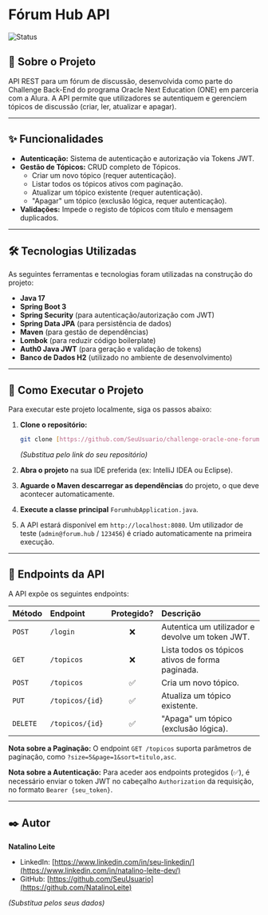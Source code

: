 # Fórum Hub API

![Status](https://img.shields.io/badge/status-concluído-brightgreen)

## 📖 Sobre o Projeto

API REST para um fórum de discussão, desenvolvida como parte do Challenge Back-End do programa Oracle Next Education (ONE) em parceria com a Alura. A API permite que utilizadores se autentiquem e gerenciem tópicos de discussão (criar, ler, atualizar e apagar).

---

## ✨ Funcionalidades

-   **Autenticação:** Sistema de autenticação e autorização via Tokens JWT.
-   **Gestão de Tópicos:** CRUD completo de Tópicos.
    -   Criar um novo tópico (requer autenticação).
    -   Listar todos os tópicos ativos com paginação.
    -   Atualizar um tópico existente (requer autenticação).
    -   "Apagar" um tópico (exclusão lógica, requer autenticação).
-   **Validações:** Impede o registo de tópicos com título e mensagem duplicados.

---

## 🛠️ Tecnologias Utilizadas

As seguintes ferramentas e tecnologias foram utilizadas na construção do projeto:

-   **Java 17**
-   **Spring Boot 3**
-   **Spring Security** (para autenticação/autorização com JWT)
-   **Spring Data JPA** (para persistência de dados)
-   **Maven** (para gestão de dependências)
-   **Lombok** (para reduzir código boilerplate)
-   **Auth0 Java JWT** (para geração e validação de tokens)
-   **Banco de Dados H2** (utilizado no ambiente de desenvolvimento)

---

## 🚀 Como Executar o Projeto

Para executar este projeto localmente, siga os passos abaixo:

1.  **Clone o repositório:**
    ```bash
    git clone [https://github.com/SeuUsuario/challenge-oracle-one-forumhub.git](https://github.com/SeuUsuario/challenge-oracle-one-forumhub.git)
    ```
    *(Substitua pelo link do seu repositório)*

2.  **Abra o projeto** na sua IDE preferida (ex: IntelliJ IDEA ou Eclipse).

3.  **Aguarde o Maven descarregar as dependências** do projeto, o que deve acontecer automaticamente.

4.  **Execute a classe principal** `ForumhubApplication.java`.

5.  A API estará disponível em `http://localhost:8080`. Um utilizador de teste (`admin@forum.hub` / `123456`) é criado automaticamente na primeira execução.

---

## 🔌 Endpoints da API

A API expõe os seguintes endpoints:

| Método | Endpoint         | Protegido? | Descrição                                        |
| :----- | :--------------- | :--------: | :------------------------------------------------- |
| `POST` | `/login`         |     ❌     | Autentica um utilizador e devolve um token JWT.      |
| `GET`  | `/topicos`       |     ❌     | Lista todos os tópicos ativos de forma paginada.   |
| `POST` | `/topicos`       |     ✅     | Cria um novo tópico.                               |
| `PUT`  | `/topicos/{id}`  |     ✅     | Atualiza um tópico existente.                      |
| `DELETE`| `/topicos/{id}` |     ✅     | "Apaga" um tópico (exclusão lógica).             |

**Nota sobre a Paginação:** O endpoint `GET /topicos` suporta parâmetros de paginação, como `?size=5&page=1&sort=titulo,asc`.

**Nota sobre a Autenticação:** Para aceder aos endpoints protegidos (✅), é necessário enviar o token JWT no cabeçalho `Authorization` da requisição, no formato `Bearer {seu_token}`.

---

## ✒️ Autor

**Natalino Leite**

-   LinkedIn: [https://www.linkedin.com/in/seu-linkedin/](https://www.linkedin.com/in/natalino-leite-dev/)
-   GitHub: [https://github.com/SeuUsuario](https://github.com/NatalinoLeite)

*(Substitua pelos seus dados)*
